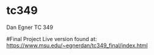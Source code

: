 tc349
=====

Dan Egner TC 349


#Final Project Live version found at: https://www.msu.edu/~egnerdan/tc349_final/index.html

